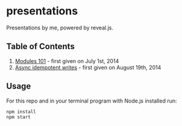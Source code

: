 presentations
=============

Presentations by me, powered by reveal.js.


Table of Contents
-----------------

1. [Modules 101](presentations/modules-101.md) - first given on July 1st, 2014
2. [Async idempotent writes](presentations/async-idempotent-writes.md) - first given on August 19th, 2014


Usage
-----

For this repo and in your terminal program with Node.js installed run:

```bash
npm install
npm start
```
